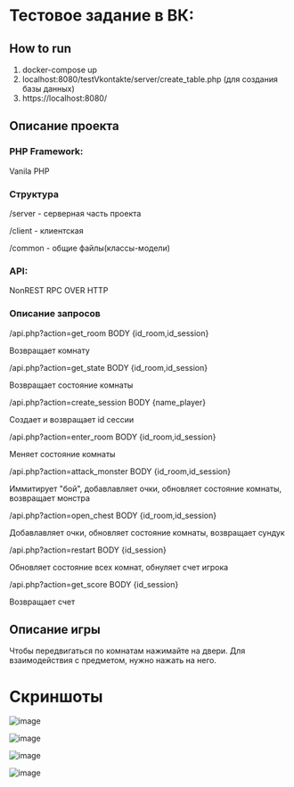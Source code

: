 # Тестовое задание в ВК: 


## How to run

1) docker-compose up
2) localhost:8080/testVkontakte/server/create_table.php (для создания базы данных)
3) https://localhost:8080/ 

## Описание проекта

### PHP Framework:
Vanila PHP

### Структура
/server - серверная часть проекта

/client - клиентская

/common - общие файлы(классы-модели)

### API:
NonREST RPC OVER HTTP

### Описание запросов

/api.php?action=get_room
BODY {id_room,id_session}

Возвращает комнату

/api.php?action=get_state
BODY {id_room,id_session}

Возвращает состояние комнаты

/api.php?action=create_session
BODY {name_player}

Создает и возвращает id сессии

/api.php?action=enter_room
BODY {id_room,id_session}

Меняет состояние комнаты 

/api.php?action=attack_monster
BODY {id_room,id_session}

Иммитирует "бой", добавлавляет очки, обновляет состояние комнаты, возвращает монстра

/api.php?action=open_chest
BODY {id_room,id_session}

Добавлавляет очки, обновляет состояние комнаты, возвращает сундук

/api.php?action=restart
BODY {id_session}

Обновляет состояние всех комнат, обнуляет счет игрока

/api.php?action=get_score
BODY {id_session}

Возвращает счет



## Описание игры 

Чтобы передвигаться по комнатам нажимайте на двери. Для взаимодействия с предметом, нужно нажать на него.  

# Скриншоты
![image](https://user-images.githubusercontent.com/57155484/123342901-49174700-d559-11eb-8641-cd8349946809.png)

![image](https://user-images.githubusercontent.com/57155484/123343021-998ea480-d559-11eb-9610-ae4847cd5988.png)

![image](https://user-images.githubusercontent.com/57155484/123343067-b034fb80-d559-11eb-8dc4-f5a399a50829.png)

![image](https://user-images.githubusercontent.com/57155484/123343114-c478f880-d559-11eb-80a8-e2e7911da4ec.png)










